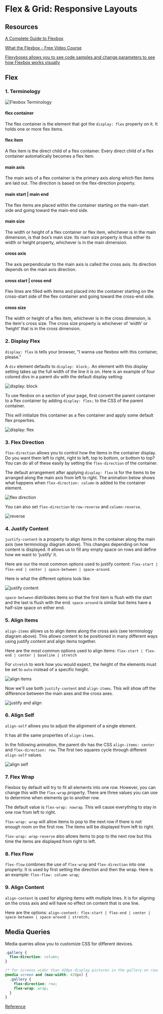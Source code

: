 # Flex & Grid: Responsive Layouts

## Resources

[A Complete Guide to Flexbox](https://css-tricks.com/snippets/css/a-guide-to-flexbox/)

[What the Flexbox - Free Video Course](https://flexbox.io/)

[Flexyboxes allows you to see code samples and change parameters to see how Flexbox works visually](https://the-echoplex.net/flexyboxes/)

## Flex

### 1. Terminology

![Flexbox Terminology](https://www.freecodecamp.org/news/content/images/2019/10/image-32.png)

#### flex container

The flex container is the element that got the `display: flex` property on it. It holds one or more flex items.

#### flex item

A flex item is the direct child of a flex container. Every direct child of a flex container automatically becomes a flex item.

#### main axis

The main axis of a flex container is the primary axis along which flex items are laid out. The direction is based on the flex-direction property.

#### main start | main end

The flex items are placed within the container starting on the main-start side and going toward the main-end side.

#### main size

The width or height of a flex container or flex item, whichever is in the main dimension, is that box’s main size. Its main size property is thus either its width or height property, whichever is in the main dimension.

#### cross axis

The axis perpendicular to the main axis is called the cross axis. Its direction depends on the main axis direction.

#### cross start | cross end

Flex lines are filled with items and placed into the container starting on the cross-start side of the flex container and going toward the cross-end side.

#### cross size

The width or height of a flex item, whichever is in the cross dimension, is the item's cross size. The cross size property is whichever of ‘width’ or ‘height’ that is in the cross dimension.

### 2. Display Flex

`display: flex` is tells your browser, "I wanna use flexbox with this container, please."

A `div` element defaults to `display: block;`. An element with this display setting takes up the full width of the line it is on. Here is an example of four colored divs in a parent div with the default display setting:

![display: block](https://cdn-media-1.freecodecamp.org/images/ChnkgUaWEN6dmtS4EQCG60uqIjZVphsErq91)

To use flexbox on a section of your page, first convert the parent container to a flex container by adding `display: flex;` to the CSS of the parent container.

This will initialize this container as a flex container and apply some default flex properties.

![display: flex](https://cdn-media-1.freecodecamp.org/images/6WwoIEc45lUHUcFQCmD8GmziiISm2lO64Y1-)

### 3. Flex Direction

`flex-direction` allows you to control how the items in the container display. Do you want them left to right, right to left, top to bottom, or bottom to top? You can do all of these easily by setting the `flex-direction` of the container.

The default arrangement after applying `display: flex` is for the items to be arranged along the main axis from left to right. The animation below shows what happens when `flex-direction: column` is added to the container element.

![flex direction](https://cdn-media-1.freecodecamp.org/images/wEg7wdKEfv9-bqaiB-t9hzOapBPiqZVYNFIh)

You can also set `flex-direction` to `row-reverse` and `column-reverse`.

![reverse](https://cdn-media-1.freecodecamp.org/images/zYdQGSmhtMyqcAbEUDoEehohC8E-gtgvQx6b)

### 4. Justify Content

`justify-content` is a property to align items in the container along the main axis (see terminology diagram above). This changes depending on how content is displayed. It allows us to fill any empty space on rows and define how we want to ‘justify’ it.

Here are our the most common options used to justify content: `flex-start | flex-end | center | space-between | space-around`.

Here is what the different options look like:

![justify content](https://cdn-media-1.freecodecamp.org/images/OBGVr-DdHiQ2y9VOWuhXqXeGnFnyDSBTx7hv)

`space-between` distributes items so that the first item is flush with the start and the last is flush with the end. `space-around` is similar but items have a half-size space on either end.

### 5. Align Items

`align-items` allows us to align items along the cross axis (see terminology diagram above). This allows content to be positioned in many different ways using justify content and align items together.

Here are the most common options used to align items: `flex-start | flex-end | center | baseline | stretch`

For `stretch` to work how you would expect, the height of the elements must be set to `auto` instead of a specific height.

![align items](https://cdn-media-1.freecodecamp.org/images/UgsULw0Kk49l-l1wSzeurYNJKCmcA-01oE8a)

Now we'll use both `justify-content` and `align-items`. This will show off the difference between the main axes and the cross axes.

![justify and align](https://cdn-media-1.freecodecamp.org/images/u9tCV-zRt3qpgSyNQt53e-eRz0-HIrsqqOk-)

### 6. Align Self

`align-self` allows you to adjust the alignment of a single element.

It has all the same properties of `align-items`.

In the following animation, the parent div has the CSS `align-items: center` and `flex-direction: row`. The first two squares cycle through different `align-self` values.

![align self](https://cdn-media-1.freecodecamp.org/images/HbnMZT330ylw5idocqrjOfp9DrlZt9JrJm9o)

### 7. Flex Wrap

Flexbox by default will try to fit all elements into one row. However, you can change this with the `flex-wrap` property. There are three values you can use to determine when elements go to another row.

The default value is `flex-wrap: nowrap`. This will cause everything to stay in one row from left to right.

`flex-wrap: wrap` will allow items to pop to the next row if there is not enough room on the first row. The items will be displayed from left to right.

`flex-wrap: wrap-reverse` also allows items to pop to the next row but this time the items are displayed from right to left.

### 8. Flex Flow

`flex-flow` combines the use of `flex-wrap` and `flex-direction` into one property. It is used by first setting the direction and then the wrap. Here is an example: `flex-flow: column wrap`;

### 9. Align Content

`align-content` is used for aligning items with multiple lines. It is for aligning on the cross axis and will have no effect on content that is one line.

Here are the options: `align-content: flex-start | flex-end | center | space-between | space-around | stretch;`

## Media Queries

Media queries allow you to customize CSS for different devices.

```css
.gallery {
  flex-direction: column;
}

/* for screens wider than 420px display pictures in the gallery on rows */
@media screen and (max-width: 420px) {
  .gallery {
    flex-direction: row;
    flex-wrap: wrap;
  }
}
```

[Reference](https://developer.mozilla.org/en-US/docs/Web/CSS/Media_Queries/Using_media_queries)
